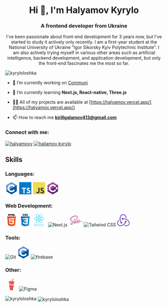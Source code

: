 <h1 align="center">Hi 👋, I'm Halyamov Kyrylo</h1>
<h3 align="center">A frontend developer from Ukraine</h3>
<p align='center'>I've been passionate about front-end development for 3 years now, but I've started to study it actively only recently. I am a first-year student at the National University of Ukraine "Igor Sikorsky Kyiv Polytechnic Institute". I am also actively trying myself in various other areas such as artificial intelligence, backend development, and application development, but only the front-end fascinates me the most so far.</p>

<p align="left"> <img src="https://komarev.com/ghpvc/?username=kyryloloshka&label=Profile%20views&color=0e75b6&style=flat" alt="kyryloloshka" /> </p>

- 🔭 I’m currently working on [Communi](https://communi-ochre.vercel.app/)

- 🌱 I’m currently learning **Next.js, React-native, Three.js**

- 👨‍💻 All of my projects are available at [https://halyamov.vercel.app/](https://halyamov.vercel.app/)

- 📫 How to reach me **kirillgalamov413@gmail.com**

<h3 align="left">Connect with me:</h3>
<p align="left">
<a href="https://instagram.com/halyamovv" target="blank"><img align="center" src="https://raw.githubusercontent.com/rahuldkjain/github-profile-readme-generator/master/src/images/icons/Social/instagram.svg" alt="halyamovv" height="30" width="40" /></a>
<a href="https://leetcode.com/Kyryloloshka/" target="blank"><img align="center" src="https://raw.githubusercontent.com/rahuldkjain/github-profile-readme-generator/master/src/images/icons/Social/leet-code.svg" alt="haliamov kyrylo" height="30" width="40" /></a>
</p>

<h2 align="left">Skills</h2>
<h3 align="left">Languages:</h3>
<p align="left"> 
  <img src="https://raw.githubusercontent.com/devicons/devicon/master/icons/c/c-original.svg" alt="C" width="40" height="40"/>
  <img src="https://raw.githubusercontent.com/devicons/devicon/master/icons/typescript/typescript-original.svg" alt="TypeScript" width="40" height="40"/>
  <img src="https://raw.githubusercontent.com/devicons/devicon/master/icons/javascript/javascript-original.svg" alt="JavaScript" width="40" height="40"/>
  <img src="https://raw.githubusercontent.com/devicons/devicon/master/icons/csharp/csharp-original.svg" alt="csharp" width="40" height="40"/> 
</p>
<h3 align="left">Web Development:</h3>
<p>
  <img src="https://raw.githubusercontent.com/devicons/devicon/master/icons/html5/html5-original-wordmark.svg" alt="HTML5" width="40" height="40"/>
  <img src="https://raw.githubusercontent.com/devicons/devicon/master/icons/css3/css3-original-wordmark.svg" alt="CSS3" width="40" height="40"/>
  <img src="https://raw.githubusercontent.com/devicons/devicon/master/icons/react/react-original-wordmark.svg" alt="React" width="40" height="40"/>
  <img style="background: #fff; padding: 0px 5px" src="https://cdn.worldvectorlogo.com/logos/nextjs-2.svg" alt="Next.js" width="40" height="40"/>
  <img src="https://raw.githubusercontent.com/devicons/devicon/master/icons/sass/sass-original.svg" alt="Sass" width="40" height="40"/>
  <img src="https://www.vectorlogo.zone/logos/tailwindcss/tailwindcss-icon.svg" alt="Tailwind CSS" width="40" height="40"/>
  <img src="https://raw.githubusercontent.com/devicons/devicon/master/icons/redux/redux-original.svg" alt="redux" width="40" height="40"/> 
</p>
<h3 align="left">Tools:</h3>
<p>
  <img src="https://www.vectorlogo.zone/logos/git-scm/git-scm-icon.svg" alt="Git" width="40" height="40"/>
  <img src="https://raw.githubusercontent.com/devicons/devicon/master/icons/c/c-original.svg" alt="c" width="40" height="40"/>
  <img src="https://www.vectorlogo.zone/logos/firebase/firebase-icon.svg" alt="firebase" width="40" height="40"/> 
</p>
<h3 align="left">Other:</h3>
<p>
  <img src="https://raw.githubusercontent.com/devicons/devicon/master/icons/gulp/gulp-plain.svg" alt="Gulp" width="40" height="40"/>
  <img src="https://www.vectorlogo.zone/logos/figma/figma-icon.svg" alt="Figma" width="40" height="40"/>
</p>

<p><img align="left" src="https://github-readme-stats.vercel.app/api/top-langs?username=kyryloloshka&show_icons=true&locale=en&layout=compact" alt="kyryloloshka" /></p>

<p>&nbsp;<img align="center" src="https://github-readme-stats.vercel.app/api?username=kyryloloshka&show_icons=true&locale=en" alt="kyryloloshka" /></p>

